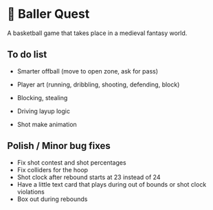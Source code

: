 # 🏀 Baller Quest

A basketball game that takes place in a medieval fantasy world.

## To do list

- Smarter offball (move to open zone, ask for pass)
- Player art (running, dribbling, shooting, defending, block)

- Blocking, stealing
- Driving layup logic
- Shot make animation

## Polish / Minor bug fixes

- Fix shot contest and shot percentages
- Fix colliders for the hoop
- Shot clock after rebound starts at 23 instead of 24
- Have a little text card that plays during out of bounds or shot clock violations
- Box out during rebounds

